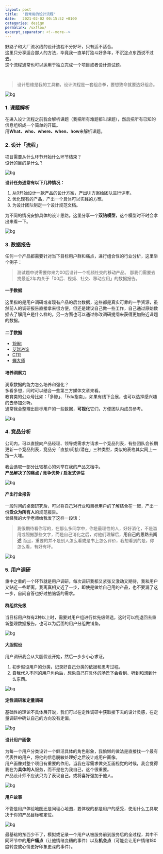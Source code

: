 ```yaml
---
layout: post
title:  "我常用的设计流程"
date:   2021-02-02 00:15:52 +0100
categories: design
permalink: /uxflow/
excerpt_separator: <!--more-->
---
```


野路子和大厂流水线的设计流程不分好坏，只有适不适合。<br>
这里只分享适合鄙人的方法，毕竟我一直单打独斗好多年，不沉淀点东西说不过去。<br>
这个流程通常也可以运用于独立完成一个项目或者设计测试题。
<!--more-->
<br>

> 设计思维是我的工具箱，设计流程是一套组合拳，要想致命就要选好组合。



![bg](https://dosthcool.github.io/blog/img/1_1.png)



### 1. 课题解析

在进入设计流程之前我会解析课题（我把所有难题都叫课题），然后把所有已知的信息组织成一个简单的开篇。<br>
用**What、who、where、when、how**来解析课题。<br>

### 2. 设计「流程」

项目需要从什么环节开始什么环节结束？<br>设计的目的是什么？

![bg](https://dosthcool.github.io/blog/img/1_2.png)

**设计任务通常有以下几种情况：**

1. 从0开始设计一款产品的设计方案，产出UI方案给团队进行评审。
2. 优化现有的产品，产出一个具体可以实践的方案。
3. 为设计团队制定一个设计规范文档。

为不同的情况安排具体的设计思路，这里分享一个**双钻模型**，这个模型时不时会拿出来看一下。

![bg](https://dosthcool.github.io/blog/img/1_3.png)


### 3. 数据报告

任何一个产品都需要针对当下目标用户群和痛点，进行组合性的行业分析，这里举个例子：
> 测试题中说需要你来为00后设计一个视频社交的移动产品。
那我们需要去找最近2年内关于「00后、视频、社交、移动应用」的数据报告。

#### 一手数据

这里指的是用户调研或者现有产品的后台数据，这些都是真实可靠的一手资源，虽然前人的调研报告直接拿来很方便，但还是建议自己做一些工作，自己通过原始数据去了解用户是什么样的，另一方面也可以通过修改调研提纲来获得更加贴近课题的数据。

#### 二手数据

- [199it](http://www.199it.com)
- [艾瑞咨询](https://www.iresearch.com.cn)
- [CTR](http://www.ctrchina.cn)
- [蝉大师](https://www.chandashi.com)

#### 培养洞察力

洞察数据的能力怎么培养和强化？<br>
多看多想，同时可以结合一些第三方媒体文章来看。<br>
教育类的公众号比如：「多鲸」、「Edu指南」，如果有线下会展，也可以选择感兴趣的去参加旁听。<br>
通常我会整理出目标用户的一些数据，**可视化**它们，方便团队内成员参考。

![bg](https://dosthcool.github.io/blog/img/1_4.png)

### 4. 竞品分析

公司内，可以直接向产品经理、领导或需求方请求一个竞品列表，有些团队会长期更新一个竞品列表，竞品分「直接/间接/潜在」三种类型，类似的表格其实网上一搜一大堆。<br><br>
我会选取一部分比较核心的列举在我的产品文档中。<br>
**产品解决了的痛点 / 竞争优势 / 启发式评估**

![bg](https://dosthcool.github.io/blog/img/1_5.png)

#### 产出行业报告

一段时间的桌面研究后，可以将自己对行业和目标用户的了解结合在一起，产出一份**受众为所有人**的规范报告。<br>
曾经我的大学老师给我发了这样一段话：<br>

> 我很期待看你写的，在那么多同学中，你是最理性的人，好好消化，不是滥用或照搬那些文字，而是自己消化之后，对他们理解后，**用自己的思路去阐述**
> 而且，重要的并不是别人怎么看或是书上怎么评价，我想看到的是，你怎么看，有好有坏。

![bg](https://dosthcool.github.io/blog/img/1_6.png)

### 5. 用户调研

重中之重的一个环节就是用户调研，每次调研我都又紧张又激动又期待，我和用户又贴近一些距离，我离真相又近了一步，即使是做给自己用的产品，也不要漏了这一步，自问自答也好过拍脑袋的需求。

#### 群组优先级

当目标用户群有2种以上时，需要对用户组进行优先级筛选，这时可以倒退回去重新整理数据报告，也可以为后面的用户分组做铺垫。

![bg](https://dosthcool.github.io/blog/img/1_9.png)

#### 大胆假设

用户调研我会从大胆假设开始，然后一步步小心求证。

1. 初步假设用户的分类，记录好自己分类的依据和思考过程。
2. 自我代入不同的用户角色后，想象自己在具体的场景下会看到、听到和想到什么东西。

![bg](https://dosthcool.github.io/blog/img/1_7.png)

#### 定性调研和定量调研

基础性的理论不具体展开说，我们可以在定性调研中获取接下去的设计灵感，在定量调研中确认自己的方向没有走偏。

![bg](https://dosthcool.github.io/blog/img/1_8.png)

#### 设计用户画像

为每一个用户分类设计一个鲜活具体的角色形象，我偷懒的做法是直接找一个最有代表性的用户，将他的信息脱敏处理好之后设计成用户画像。<br>
用户画像对整个项目有重要的作用，当我在写需求做交互画视觉的时候，我会觉得我在为**具体的人**服务，而不是在为我自己，这个很重要。<br>
产品设计师不应该只为了表现自己，或将喜好强加于他人。<br>

![bg](https://dosthcool.github.io/blog/img/1_10.png)

#### 用户故事

不管是用户体验地图还是同理心地图，要体现的都是用户的感受，使用什么工具取决于你的产品目标和定位。<br>

![bg](https://dosthcool.github.io/blog/img/1_11.png)

最基础的东西少不了，模拟或记录一个用户从被服务前到服务后的全过程，其中不同环节中的**用户痛点**（让他情绪变糟的事件）以及**机会点**（可能会让用户情绪180度转变或心情更好印象更深的事件）。

